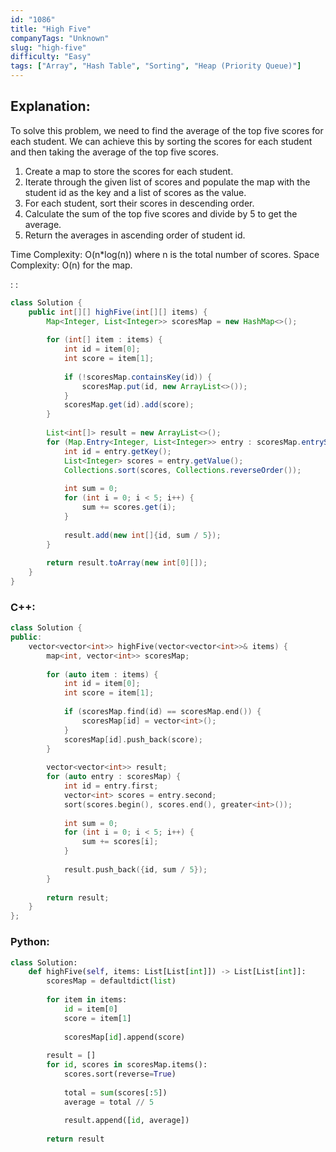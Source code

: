 ```yaml
---
id: "1086"
title: "High Five"
companyTags: "Unknown"
slug: "high-five"
difficulty: "Easy"
tags: ["Array", "Hash Table", "Sorting", "Heap (Priority Queue)"]
---
```


## Explanation:

To solve this problem, we need to find the average of the top five scores for each student. We can achieve this by sorting the scores for each student and then taking the average of the top five scores.

1. Create a map to store the scores for each student.
2. Iterate through the given list of scores and populate the map with the student id as the key and a list of scores as the value.
3. For each student, sort their scores in descending order.
4. Calculate the sum of the top five scores and divide by 5 to get the average.
5. Return the averages in ascending order of student id.

Time Complexity: O(n*log(n)) where n is the total number of scores.
Space Complexity: O(n) for the map.

:
:
```java
class Solution {
    public int[][] highFive(int[][] items) {
        Map<Integer, List<Integer>> scoresMap = new HashMap<>();
        
        for (int[] item : items) {
            int id = item[0];
            int score = item[1];
            
            if (!scoresMap.containsKey(id)) {
                scoresMap.put(id, new ArrayList<>());
            }
            scoresMap.get(id).add(score);
        }
        
        List<int[]> result = new ArrayList<>();
        for (Map.Entry<Integer, List<Integer>> entry : scoresMap.entrySet()) {
            int id = entry.getKey();
            List<Integer> scores = entry.getValue();
            Collections.sort(scores, Collections.reverseOrder());
            
            int sum = 0;
            for (int i = 0; i < 5; i++) {
                sum += scores.get(i);
            }
            
            result.add(new int[]{id, sum / 5});
        }
        
        return result.toArray(new int[0][]);
    }
}
```

### C++:
```cpp
class Solution {
public:
    vector<vector<int>> highFive(vector<vector<int>>& items) {
        map<int, vector<int>> scoresMap;
        
        for (auto item : items) {
            int id = item[0];
            int score = item[1];
            
            if (scoresMap.find(id) == scoresMap.end()) {
                scoresMap[id] = vector<int>();
            }
            scoresMap[id].push_back(score);
        }
        
        vector<vector<int>> result;
        for (auto entry : scoresMap) {
            int id = entry.first;
            vector<int> scores = entry.second;
            sort(scores.begin(), scores.end(), greater<int>());
            
            int sum = 0;
            for (int i = 0; i < 5; i++) {
                sum += scores[i];
            }
            
            result.push_back({id, sum / 5});
        }
        
        return result;
    }
};
```

### Python:
```python
class Solution:
    def highFive(self, items: List[List[int]]) -> List[List[int]]:
        scoresMap = defaultdict(list)
        
        for item in items:
            id = item[0]
            score = item[1]
            
            scoresMap[id].append(score)
        
        result = []
        for id, scores in scoresMap.items():
            scores.sort(reverse=True)
            
            total = sum(scores[:5])
            average = total // 5
            
            result.append([id, average])
        
        return result
```